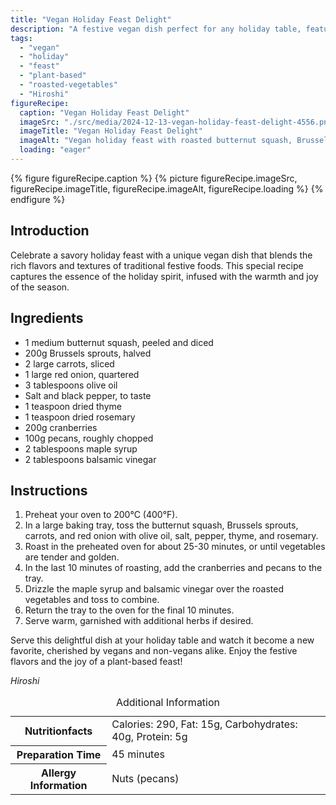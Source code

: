 ```yaml
---
title: "Vegan Holiday Feast Delight"
description: "A festive vegan dish perfect for any holiday table, featuring roasted butternut squash, Brussels sprouts, and cranberries, sweetened with maple syrup and balsamic vinegar."
tags:
  - "vegan"
  - "holiday"
  - "feast"
  - "plant-based"
  - "roasted-vegetables"
  - "Hiroshi"
figureRecipe: 
  caption: "Vegan Holiday Feast Delight"
  imageSrc: "./src/media/2024-12-13-vegan-holiday-feast-delight-4556.png"
  imageTitle: "Vegan Holiday Feast Delight"
  imageAlt: "Vegan holiday feast with roasted butternut squash, Brussels sprouts, and carrots, highlighted by a warm, inviting lighting on a minimalist table."
  loading: "eager"
---
```


{% figure figureRecipe.caption %}
{% picture figureRecipe.imageSrc, figureRecipe.imageTitle, figureRecipe.imageAlt, figureRecipe.loading %}
{% endfigure %}

## Introduction

Celebrate a savory holiday feast with a unique vegan dish that blends the rich flavors and textures of traditional festive foods. This special recipe captures the essence of the holiday spirit, infused with the warmth and joy of the season.

## Ingredients

- 1 medium butternut squash, peeled and diced
- 200g Brussels sprouts, halved
- 2 large carrots, sliced
- 1 large red onion, quartered
- 3 tablespoons olive oil
- Salt and black pepper, to taste
- 1 teaspoon dried thyme
- 1 teaspoon dried rosemary
- 200g cranberries
- 100g pecans, roughly chopped
- 2 tablespoons maple syrup
- 2 tablespoons balsamic vinegar

## Instructions

1. Preheat your oven to 200°C (400°F).
2. In a large baking tray, toss the butternut squash, Brussels sprouts, carrots, and red onion with olive oil, salt, pepper, thyme, and rosemary.
3. Roast in the preheated oven for about 25-30 minutes, or until vegetables are tender and golden.
4. In the last 10 minutes of roasting, add the cranberries and pecans to the tray.
5. Drizzle the maple syrup and balsamic vinegar over the roasted vegetables and toss to combine.
6. Return the tray to the oven for the final 10 minutes.
7. Serve warm, garnished with additional herbs if desired.

Serve this delightful dish at your holiday table and watch it become a new favorite, cherished by vegans and non-vegans alike. Enjoy the festive flavors and the joy of a plant-based feast!

*Hiroshi*

<table><caption class='sr-only'>Additional Information</caption><tr><th>Nutritionfacts</th><td>Calories: 290, Fat: 15g, Carbohydrates: 40g, Protein: 5g&nbsp;</td></tr><tr><th>Preparation Time</th><td>45 minutes&nbsp;</td></tr><tr><th>Allergy Information</th><td>Nuts (pecans)&nbsp;</td></tr></table>

